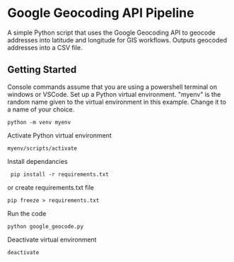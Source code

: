 # Google Geocoding API Pipeline

A simple Python script that uses the Google Geocoding API to geocode addresses into latitude and longitude for GIS workflows. Outputs geocoded addresses into a CSV file.

## Getting Started
Console commands assume that you are using a powershell terminal on windows or VSCode.
Set up a Python virtual environment. "myenv" is the random name given to the virtual environment in this example. Change it to a name of your choice.
```
python -m venv myenv
```
Activate Python virtual environment
```
myenv/scripts/activate
```
Install dependancies
```
 pip install -r requirements.txt
 ```
or create requirements.txt file
```
pip freeze > requirements.txt
```
Run the code
```
python google_geocode.py
```
Deactivate virtual environment
```
deactivate
```